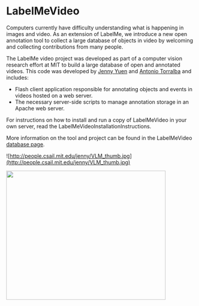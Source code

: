 # LabelMeVideo #
Computers currently have difficulty understanding what is happening in images and video. As
an extension of LabelMe, we introduce a new open annotation tool to collect a large database of objects in video by welcoming and collecting contributions from many people.

The LabelMe video project was developed as part of a computer vision research effort at MIT to build a large database of open and annotated videos. This code was developed by [Jenny Yuen](http://people.csail.mit.edu/jenny) and [Antonio Torralba](http://people.csail.mit.edu/torralba) and includes:

  * Flash client application responsible for annotating objects and events in videos hosted on a web server.
  * The necessary server-side scripts to manage annotation storage in an Apache web server.

For instructions on how to install and run a copy of LabelMeVideo in your own server, read the LabelMeVideoInstallationInstructions.



More information on the tool and project can be found in the LabelMeVideo [database page](http://labelme.csail.mit.edu/LabelMeVideo).

![http://people.csail.mit.edu/jenny/VLM_thumb.jpg](http://people.csail.mit.edu/jenny/VLM_thumb.jpg)

<a href='http://www.youtube.com/watch?feature=player_embedded&v=lxFTWYkQEv8' target='_blank'><img src='http://img.youtube.com/vi/lxFTWYkQEv8/0.jpg' width='425' height=344 /></a>
